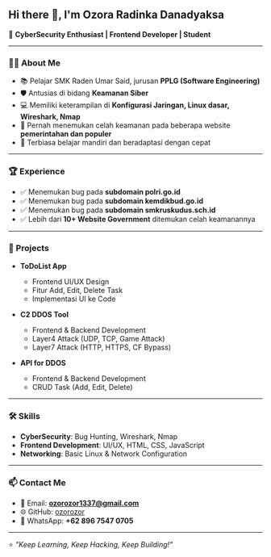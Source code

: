 ## Hi there 👋, I'm Ozora Radinka Danadyaksa  

🔐 **CyberSecurity Enthusiast | Frontend Developer | Student**  

---

### 👨‍💻 About Me  
- 📚 Pelajar SMK Raden Umar Said, jurusan **PPLG (Software Engineering)**  
- 🛡️ Antusias di bidang **Keamanan Siber**  
- 💻 Memiliki keterampilan di **Konfigurasi Jaringan, Linux dasar, Wireshark, Nmap**  
- 🐞 Pernah menemukan celah keamanan pada beberapa website **pemerintahan dan populer**  
- 🚀 Terbiasa belajar mandiri dan beradaptasi dengan cepat  

---

### 🏆 Experience  
- ✅ Menemukan bug pada **subdomain polri.go.id**  
- ✅ Menemukan bug pada **subdomain kemdikbud.go.id**  
- ✅ Menemukan bug pada **subdomain smkruskudus.sch.id**  
- ✅ Lebih dari **10+ Website Government** ditemukan celah keamanannya  

---

### 📂 Projects  
- **ToDoList App**  
  - Frontend UI/UX Design  
  - Fitur Add, Edit, Delete Task  
  - Implementasi UI ke Code  

- **C2 DDOS Tool**  
  - Frontend & Backend Development  
  - Layer4 Attack (UDP, TCP, Game Attack)  
  - Layer7 Attack (HTTP, HTTPS, CF Bypass)  

- **API for DDOS**  
  - Frontend & Backend Development  
  - CRUD Task (Add, Edit, Delete)  

---

### 🛠️ Skills  
- **CyberSecurity**: Bug Hunting, Wireshark, Nmap  
- **Frontend Development**: UI/UX, HTML, CSS, JavaScript  
- **Networking**: Basic Linux & Network Configuration  

---

### 📫 Contact Me  
- 📧 Email: **ozorozor1337@gmail.com**  
- 🌐 GitHub: [ozorozor](https://github.com/ozorozor)  
- 📱 WhatsApp: **+62 896 7547 0705**  

---

⭐️ _"Keep Learning, Keep Hacking, Keep Building!"_  
